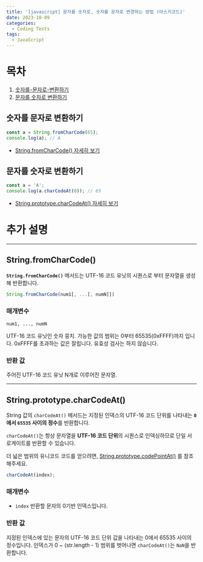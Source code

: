 ```yaml
---
title: '[javascript] 문자를 숫자로, 숫자를 문자로 변경하는 방법 (아스키코드)'
date: 2023-10-09
categories:
  - Coding Tests
tags:
  - JavaScript
---
```


# 목차

1. [숫자를-문자로-변환하기](#숫자를-문자로-변환하기)
2. [문자를 숫자로 변환하기](#문자를-숫자로-변환하기)

## 숫자를 문자로 변환하기

```js
const a = String.fromCharCode(65);
console.log(a); // A
```

- [String.fromCharCode() 자세히 보기](#stringfromcharcode)

## 문자를 숫자로 변환하기

```js
const a = 'A';
console.log(a.charCodeAt(0)); // 65
```

- [String.prototype.charCodeAt() 자세히 보기](#stringprototypecharcodeat)

# 추가 설명

---

## String.fromCharCode()

**`String.fromCharCode()`** 메서드는 UTF-16 코드 유닛의 시퀀스로 부터 문자열을 생성해 반환합니다.

```js
String.fromCharCode(num1[, ...[, numN]])
```

### 매개변수

`num1, ..., numN`

UTF-16 코드 유닛인 숫자 뭉치. 가능한 값의 범위는 0부터 65535(0xFFFF)까지 입니다. 0xFFFF를 초과하는 값은 잘립니다. 유효성 검사는 하지 않습니다.

### 반환 값

주어진 UTF-16 코드 유닛 N개로 이루어진 문자열.

---

## String.prototype.charCodeAt()

String 값의 `charCodeAt()` 메서드는 지정된 인덱스의 UTF-16 코드 단위를 나타내는 **`0`에서 `65535` 사이의 정수**를 반환합니다.

`charCodeAt()`는 항상 문자열을 **UTF-16 코드 단위**의 시퀀스로 인덱싱하므로 단일 서로게이트를 반환할 수 있습니다.

더 넓은 범위의 유니코드 코드를 얻으려면, [String.prototype.codePointAt()](https://developer.mozilla.org/en-US/docs/Web/JavaScript/Reference/Global_Objects/String/codePointAt) 를 참조해주세요.

```js
charCodeAt(index);
```

### 매개변수

- `index` 반환할 문자의 0기반 인덱스입니다.

### 반환 값

지정된 인덱스에 있는 문자의 UTF-16 코드 단위 값을 나타내는 0에서 65535 사이의 정수입니다. 인덱스가 0 ~ (str.length - 1) 범위를 벗어나면 `charCodeAt()`는 `NaN`을 반환합니다.
